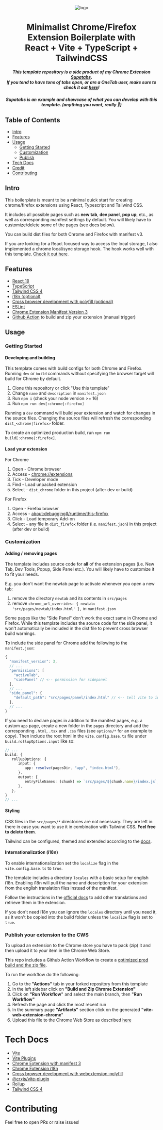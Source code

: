 <div align="center">
<img src="public/icon-128.png" alt="logo"/>
<h1> Minimalist Chrome/Firefox Extension Boilerplate with<br/>React + Vite + TypeScript + TailwindCSS</h1>

<h5>
This template repository is a side product of my Chrome Extension <a target="_blank" rel="noopener noreferrer" href="https://chrome.google.com/webstore/detail/supatabs/icbcnjlaegndjabnjbaeihnnmidbfigk">Supatabs</a>.
<br />
If you tend to have tons of tabs open, or are a OneTab user, make sure to check it out <a target="_blank" rel="noopener noreferrer" href="https://chrome.google.com/webstore/detail/supatabs/icbcnjlaegndjabnjbaeihnnmidbfigk">here</a>!
</h5>

<h5>Supatabs is an example and showcase of what you can develop with this template. (anything you want, really 🚀)</h5>

</div>

## Table of Contents

- [Intro](#intro)
- [Features](#features)
- [Usage](#usage)
  - [Getting Started](#gettingStarted)
  - [Customization](#customization)
  - [Publish](#publish)
- [Tech Docs](#tech)
- [Credit](#credit)
- [Contributing](#contributing)

## Intro <a name="intro"></a>

This boilerplate is meant to be a minimal quick start for creating chrome/firefox extensions using React, Typescript and Tailwind CSS.

It includes all possible pages such as **new tab**, **dev panel**, **pop up**, etc., as well as corresponding manifest settings by default.
You will likely have to customize/delete some of the pages (see docs below).

You can build dist files for both Chrome and Firefox with manifest v3.

If you are looking for a React focused way to access the local storage, I also implemented a chrome local/sync storage hook. The hook works
well with this template. [Check it out here](https://gist.github.com/JohnBra/c81451ea7bc9e77f8021beb4f198ab96).

## Features <a name="features"></a>

- [React 19](https://reactjs.org/)
- [TypeScript](https://www.typescriptlang.org/)
- [Tailwind CSS 4](https://tailwindcss.com/)
- [i18n (optional)](https://developer.chrome.com/docs/extensions/reference/api/i18n)
- [Cross browser development with polyfill (optional)](https://github.com/mozilla/webextension-polyfill?tab=readme-ov-file#basic-setup-with-module-bundlers)
- [ESLint](https://eslint.org/)
- [Chrome Extension Manifest Version 3](https://developer.chrome.com/docs/extensions/mv3/intro/)
- [Github Action](https://github.com/JohnBra/vite-web-extension/actions/workflows/ci.yml) to build and zip your extension (manual trigger)

## Usage <a name="usage"></a>

### Getting Started <a name="gettingStarted"></a>

#### Developing and building

This template comes with build configs for both Chrome and Firefox. Running
`dev` or `build` commands without specifying the browser target will build
for Chrome by default.

1. Clone this repository or click "Use this template"
2. Change `name` and `description` in `manifest.json`
3. Run `npm i` (check your node version >= 16)
4. Run `npm run dev[:chrome|:firefox]`

Running a `dev` command will build your extension and watch for changes in the
source files. Changing the source files will refresh the corresponding
`dist_<chrome|firefox>` folder.

To create an optimized production build, run `npm run build[:chrome|:firefox]`.

#### Load your extension

For Chrome

1. Open - Chrome browser
2. Access - [chrome://extensions](chrome://extensions)
3. Tick - Developer mode
4. Find - Load unpacked extension
5. Select - `dist_chrome` folder in this project (after dev or build)

For Firefox

1. Open - Firefox browser
2. Access - [about:debugging#/runtime/this-firefox](about:debugging#/runtime/this-firefox)
3. Click - Load temporary Add-on
4. Select - any file in `dist_firefox` folder (i.e. `manifest.json`) in this project (after dev or build)

### Customization <a name="customization"></a>

#### Adding / removing pages

The template includes source code for **all** of the extension pages (i.e. New Tab, Dev Tools, Popup, Side Panel
etc.). You will likely have to customize it to fit your needs.

E.g. you don't want the newtab page to activate whenever you open a new tab:

1. remove the directory `newtab` and its contents in `src/pages`
2. remove `chrome_url_overrides: { newtab: 'src/pages/newtab/index.html' },` in `manifest.json`

Some pages like the "Side Panel" don't work the exact same in Chrome and Firefox. While this template includes
the source code for the side panel, it won't automatically be included in the dist file to prevent cross browser
build warnings.

To include the side panel for Chrome add the following to the `manifest.json`:

```typescript
{
  "manifest_version": 3,
  // ...
  "permissions": [
    "activeTab",
    "sidePanel" // <-- permission for sidepanel
  ],
  // ...
  "side_panel": {
    "default_path": "src/pages/panel/index.html" // <-- tell vite to include it in the build files
  },
  // ...
}
```

If you need to declare pages in addition to the manifest pages, e.g. a custom `app` page, create a
new folder in the `pages` directory and add the corresponding `.html`, `.tsx` and `.css`
files (see `options/*` for an example to copy). Then include the root html in the `vite.config.base.ts`
file under `build.rollupOptions.input` like so:

```typescript
// ...
build: {
   rollupOptions: {
      input: {
         app: resolve(pagesDir, "app", "index.html"),
      },
      output: {
         entryFileNames: (chunk) => `src/pages/${chunk.name}/index.js`,
      },
   },
}
// ...
```

#### Styling

CSS files in the `src/pages/*` directories are not necessary. They are left in there in case you want
to use it in combination with Tailwind CSS. **Feel free to delete them**.

Tailwind can be configured, themed and extended according to the [docs](https://tailwindcss.com/docs/theme).

#### Internationalization (i18n)

To enable internationalization set the `localize` flag in the `vite.config.base.ts` to `true`.

The template includes a directory `locales` with a basic setup for english i18n. Enabling i18n
will pull the name and description for your extension from the english translation files instead
of the manifest.

Follow the instructions in the [official docs](https://developer.chrome.com/docs/extensions/reference/api/i18n#description)
to add other translations and retrieve them in the extension.

If you don't need i18n you can ignore the `locales` directory until you need it, as it won't
be copied into the build folder unless the `localize` flag is set to `true`.

### Publish your extension to the CWS<a name="publish"></a>

To upload an extension to the Chrome store you have to pack (zip) it and then upload it to your item
in the Chrome Web Store.

This repo includes a Github Action Workflow to create a
[optimized prod build and the zip file](https://github.com/JohnBra/vite-web-extension/actions/workflows/ci.yml).

To run the workflow do the following:

1. Go to the **"Actions"** tab in your forked repository from this template
2. In the left sidebar click on **"Build and Zip Chrome Extension"**
3. Click on **"Run Workflow"** and select the main branch, then **"Run Workflow"**
4. Refresh the page and click the most recent run
5. In the summary page **"Artifacts"** section click on the generated **"vite-web-extension-chrome"**
6. Upload this file to the Chrome Web Store as described [here](https://developer.chrome.com/docs/webstore/publish/)

# Tech Docs <a name="tech"></a>

- [Vite](https://vitejs.dev/)
- [Vite Plugins](https://vitejs.dev/guide/api-plugin.html)
- [Chrome Extension with manifest 3](https://developer.chrome.com/docs/extensions/mv3/)
- [Chrome Extension i18n](https://developer.chrome.com/docs/extensions/reference/api/i18n#description)
- [Cross browser development with webextension-polyfill](https://github.com/mozilla/webextension-polyfill?tab=readme-ov-file#webextension-browser-api-polyfill)
- [@crxjs/vite-plugin](https://crxjs.dev/vite-plugin)
- [Rollup](https://rollupjs.org/guide/en/)
- [Tailwind CSS 4](https://tailwindcss.com/docs/configuration)

# Contributing <a name="contributing"></a>

Feel free to open PRs or raise issues!

